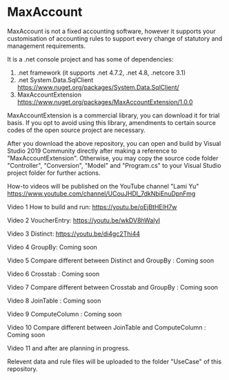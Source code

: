 # MaxAccount

MaxAccount is not a fixed accounting software, however it supports your customisation of accounting rules to support every change of statutory and management requirements.

It is a .net console project and has some of dependencies:

1) .net framework (it supports .net 4.7.2, .net 4.8, .netcore 3.1)
2) .net System.Data.SqlClient https://www.nuget.org/packages/System.Data.SqlClient/
3) MaxAccountExtension https://www.nuget.org/packages/MaxAccountExtension/1.0.0

MaxAccountExtension is a commercial library, you can download it for trial basis. If you opt to avoid using this library, amendments to certain source codes of the open source project are necessary.

After you download the above repository, you can open and build by Visual Studio 2019 Community directly after making a reference to "MaxAccountExtension". 
Otherwise, you may copy the source code folder "Controller", "Conversion", "Model" and "Program.cs" to your Visual Studio project folder for further actions.

How-to videos will be published on the YouTube channel "Lami Yu" https://www.youtube.com/channel/UCouJHDI_7dkNbiEnuDpnFmg

Video 1 How to build and run: https://youtu.be/oEjBtHElH7w

Video 2 VoucherEntry: https://youtu.be/wkDV8hWaIyI

Video 3 Distinct: https://youtu.be/di4gc2Thi44

Video 4 GroupBy: Coming soon

Video 5 Compare different between Distinct and GroupBy : Coming soon

Video 6 Crosstab : Coming soon

Video 7 Compare different between Crosstab and GroupBy : Coming soon

Video 8 JoinTable : Coming soon

Video 9 ComputeColumn : Coming soon

Video 10 Compare different between JoinTable and ComputeColumn : Coming soon

Video 11 and after are planning in progress.

Relevent data and rule files will be uploaded to the folder "UseCase" of this repository.

